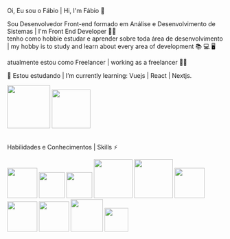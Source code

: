 Oi, Eu sou o Fábio | Hi, I'm Fábio 👋

Sou Desenvolvedor Front-end formado em Análise e Desenvolvimento de Sistemas | I'm Front End Developer :student: <br/> 
tenho como hobbie estudar e aprender sobre toda área de desenvolvimento | my hobby is to study and learn about every area of development :books: :computer: :desktop_computer:

atualmente estou como Freelancer | working as a freelancer :man_technologist:

🌱 Estou estudando | I’m currently learning: Vuejs | React | Nextjs.

<div>
<a href="https://www.linkedin.com/in/fabiopintoapt/"><img src="https://img.shields.io/badge/LinkedIn-0077B5?style=for-the-badge&logo=linkedin&logoColor=white" width="100px"></a>
<a href="https://discord.com/invite/a1enda#0351"><img src="https://img.shields.io/badge/Discord-7289DA?style=for-the-badge&logo=discord&logoColor=white" width="90px"></a>
</div><br>

Habilidades e Conhecimentos | Skills ⚡

<div style="display: inline_block">
<img src="https://img.shields.io/badge/HTML5-E34F26?style=for-the-badge&logo=html5&logoColor=white"/ width="70px">
<img src="https://img.shields.io/badge/CSS3-1572B6?style=for-the-badge&logo=css3&logoColor=white" width="60px">
<img src="https://img.shields.io/badge/Sass-CC6699?style=for-the-badge&logo=sass&logoColor=white" width="60px">
<img src="https://img.shields.io/badge/Bootstrap-563D7C?style=for-the-badge&logo=bootstrap&logoColor=white" width="90px">
<img src="https://img.shields.io/badge/JavaScript-F7DF1E?style=for-the-badge&logo=javascript&logoColor=black" width="90px">
<img src="https://img.shields.io/badge/jQuery-0769AD?style=for-the-badge&logo=jquery&logoColor=white" width="70px">
<img src="https://img.shields.io/badge/Vue.js-35495E?style=for-the-badge&logo=vue.js&logoColor=4FC08D" width="70px">
<img src="https://img.shields.io/badge/React-20232A?style=for-the-badge&logo=react&logoColor=61DAFB" width="70px">
<img src="https://img.shields.io/badge/Python-14354C?style=for-the-badge&logo=python&logoColor=white" width="75px">  
<img src="https://img.shields.io/badge/PHP-777BB4?style=for-the-badge&logo=php&logoColor=white" width="55px">
</div>
















<!--[![Top Langs](https://github-readme-stats.vercel.app/api/top-langs/?username=anuraghazra)](https://github.com/fab1opinto/github-readme-stats)-->





<!--
**fab1opinto/fab1opinto** is a ✨ _special_ ✨ repository because its `README.md` (this file) appears on your GitHub profile.

Here are some ideas to get you started:

- 🔭 I’m currently working on ...
- 🌱 I’m currently learning ...
- 👯 I’m looking to collaborate on ...
- 🤔 I’m looking for help with ...
- 💬 Ask me about ...
- 📫 How to reach me: ...
- 😄 Pronouns: ...
- ⚡ Fun fact: ...
-->
